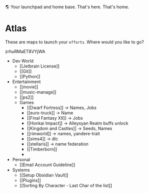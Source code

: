 🌎 Your launchpad and home base. That's here. That's home.
# Atlas 
These are maps to launch your `efforts`. Where would you like to go?

zrhuRMaET8VYjWA

- Dev World
	- [[Jetbrain License]]
	- [[Git]]
	- [[Python]]
- Entertainment
	- [[movie]]
	- [[music-manage]]
	- [[ps2]]
	- Games
		- [[Dwarf Fortress]] -> Names, Jobs
		- [[euro-truck]] -> Name
		- [[Final Fantasy XII]] -> Jobs
		- [[Honkai Impact]] -> Alleysyan Realm buffs unlock
		- [[Kingdom and Castles]] -> Seeds, Names
		- [[rimworld]] -> names, yandere-trait
		- [[sims4]] -> dlc
		- [[stellaris]] -> name federation
		- [[Timberborn]]
		- 
- Personal
	- [[Email Account Guideline]]
- Systems
	- [[Setup Obsidian Vault]]
	- [[Plugins]]
	- [[Sorting By Character - Last Char of the list]]